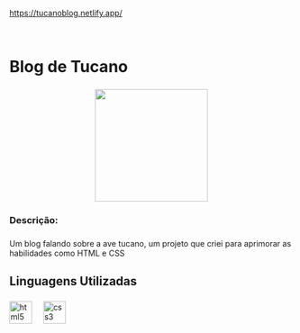 https://tucanoblog.netlify.app/

<br clear="both">

<h1 align="left">Blog de Tucano</h1>

###

<div align="center">
  <img height="200" src="https://i.im.ge/2024/09/12/fkhCBr.Captura-de-tela-tucano.png"  />
</div>

###

<h3 align="left">Descrição:</h3>

###

<p align="left">Um blog falando sobre a ave tucano, um projeto que criei para aprimorar as habilidades como HTML e CSS</p>

###

<h2 align="left">Linguagens Utilizadas</h2>

###

<div align="left">
  <img src="https://cdn.jsdelivr.net/gh/devicons/devicon/icons/html5/html5-original.svg" height="40" alt="html5 logo"  />
  <img width="12" />
  <img src="https://cdn.jsdelivr.net/gh/devicons/devicon/icons/css3/css3-original.svg" height="40" alt="css3 logo"  />
</div>

###


